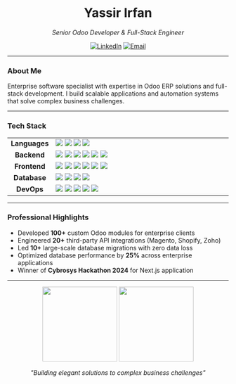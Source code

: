 <div align="center">
  <h1>Yassir Irfan</h1>
  <p><em>Senior Odoo Developer & Full-Stack Engineer</em></p>
  
  [![LinkedIn](https://img.shields.io/badge/LinkedIn-Yassir_Irfan-0077B5?style=flat&logo=linkedin)](https://linkedin.com/in/yassir-irfan)
  [![Email](https://img.shields.io/badge/Email-yassirirfan7%40gmail.com-D14836?style=flat&logo=gmail)](mailto:yassirirfan7@gmail.com)
</div>

---

### About Me

Enterprise software specialist with expertise in Odoo ERP solutions and full-stack development. I build scalable applications and automation systems that solve complex business challenges.

---

### Tech Stack

<table width="100%">
  <tr>
    <td align="center" width="15%"><strong>Languages</strong></td>
    <td width="85%">
      <img src="https://img.shields.io/badge/Python-3776AB?style=for-the-badge&logo=python&logoColor=white">
      <img src="https://img.shields.io/badge/JavaScript-F7DF1E?style=for-the-badge&logo=javascript&logoColor=black">
      <img src="https://img.shields.io/badge/TypeScript-007ACC?style=for-the-badge&logo=typescript&logoColor=white">
      <img src="https://img.shields.io/badge/C-00599C?style=for-the-badge&logo=c&logoColor=white">
    </td>
  </tr>
  <tr>
    <td align="center"><strong>Backend</strong></td>
    <td>
      <img src="https://img.shields.io/badge/Odoo-714B67?style=for-the-badge&logo=odoo&logoColor=white">
      <img src="https://img.shields.io/badge/Node.js-339933?style=for-the-badge&logo=nodedotjs&logoColor=white">
      <img src="https://img.shields.io/badge/Express-000000?style=for-the-badge&logo=express&logoColor=white">
      <img src="https://img.shields.io/badge/REST_API-FF6C37?style=for-the-badge&logo=postman&logoColor=white">
      <img src="https://img.shields.io/badge/GraphQL-E10098?style=for-the-badge&logo=graphql&logoColor=white">
      <img src="https://img.shields.io/badge/OAuth-4285F4?style=for-the-badge&logo=google&logoColor=white">
    </td>
  </tr>
  <tr>
    <td align="center"><strong>Frontend</strong></td>
    <td>
      <img src="https://img.shields.io/badge/React-20232A?style=for-the-badge&logo=react&logoColor=61DAFB">
      <img src="https://img.shields.io/badge/Next.js-000000?style=for-the-badge&logo=nextdotjs&logoColor=white">
      <img src="https://img.shields.io/badge/HTML5-E34F26?style=for-the-badge&logo=html5&logoColor=white">
      <img src="https://img.shields.io/badge/CSS3-1572B6?style=for-the-badge&logo=css3&logoColor=white">
      <img src="https://img.shields.io/badge/Tailwind-38B2AC?style=for-the-badge&logo=tailwind-css&logoColor=white">
      <img src="https://img.shields.io/badge/Bootstrap-563D7C?style=for-the-badge&logo=bootstrap&logoColor=white">
    </td>
  </tr>
  <tr>
    <td align="center"><strong>Database</strong></td>
    <td>
      <img src="https://img.shields.io/badge/PostgreSQL-316192?style=for-the-badge&logo=postgresql&logoColor=white">
      <img src="https://img.shields.io/badge/MongoDB-4EA94B?style=for-the-badge&logo=mongodb&logoColor=white">
      <img src="https://img.shields.io/badge/Query_Optimization-FF6C37?style=for-the-badge&logo=databricks&logoColor=white">
      <img src="https://img.shields.io/badge/Database_Design-4479A1?style=for-the-badge&logo=mysql&logoColor=white">
    </td>
  </tr>
  <tr>
    <td align="center"><strong>DevOps</strong></td>
    <td>
      <img src="https://img.shields.io/badge/Docker-2496ED?style=for-the-badge&logo=docker&logoColor=white">
      <img src="https://img.shields.io/badge/AWS-232F3E?style=for-the-badge&logo=amazon-aws&logoColor=white">
      <img src="https://img.shields.io/badge/Git-F05032?style=for-the-badge&logo=git&logoColor=white">
      <img src="https://img.shields.io/badge/Linux-FCC624?style=for-the-badge&logo=linux&logoColor=black">
      <img src="https://img.shields.io/badge/CI/CD-2088FF?style=for-the-badge&logo=github-actions&logoColor=white">
    </td>
  </tr>
</table>

---

### Professional Highlights

- Developed **100+** custom Odoo modules for enterprise clients
- Engineered **20+** third-party API integrations (Magento, Shopify, Zoho)
- Led **10+** large-scale database migrations with zero data loss
- Optimized database performance by **25%** across enterprise applications
- Winner of **Cybrosys Hackathon 2024** for Next.js application

---

<div align="center">
  <img src="https://github-readme-stats.vercel.app/api?username=yassirirfan&show_icons=true&theme=react&hide_border=true&count_private=true" height="170px" />
  <img src="https://github-readme-streak-stats.herokuapp.com/?user=yassirirfan&theme=react&hide_border=true" height="170px" />
</div>

<div align="center">
  <p><em>"Building elegant solutions to complex business challenges"</em></p>
</div>
